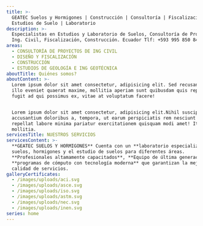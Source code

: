 ```yaml
---
title: >-
  GEATEC Suelos y Hormigones | Construcción | Consultoría | Fiscalización |
  Estudios de Suelo | Laboratorio
description: >-
  Especialistas en Estudios y Laboratorio de Suelos, Consultoría de Proyectos de
  Ing. Civil, Fiscalización, Construcción. Ecuador Tlf: +593 995 850 844
areas:
  - CONSULTORÍA DE PROYECTOS DE ING CIVIL
  - DISEÑO Y FISCALIZACIÓN
  - CONSTRUCCIÓN
  - ESTUDIOS DE GEOLOGÍA E ING GEOTÉCNICA
aboutTitle: Quiénes somos?
aboutContent: >-
  Lorem ipsum dolor sit amet consectetur, adipisicing elit. Sed recusandae sint
  illo eveniet quaerat maxime, mollitia aperiam sunt quibusdam quis repudiandae
  fugit ad qui possimus ex, vitae at voluptatum facere!


  Lorem ipsum dolor sit amet consectetur, adipisicing elit.Nihil suscipit
  accusantium doloribus a, tempora, ut earum perspiciatis rem nesciunt velit
  repellat labore minima pariatur exercitationem quisquam modi amet! Itaque,
  mollitia.
servicesTitle: NUESTROS SERVICIOS
servicesContent: >-
  **GEATEC SUELOS Y HORMIGONES** Cuenta con un **laboratorio especializado** en
  suelos, hormigones y el estudio de suelos para diferentes áreas.
  **Profesionales altamamente capacitados**, **Equipo de última generación** y
  **programas de cómputo con tecnología moderna** que garantizan la mejor
  calidad de servicios.
galleryCertificates:
  - /images/uploads/aci.svg
  - /images/uploads/asce.svg
  - /images/uploads/iso.svg
  - /images/uploads/astm.svg
  - /images/uploads/nec.svg
  - /images/uploads/inen.svg
series: home
---
```


